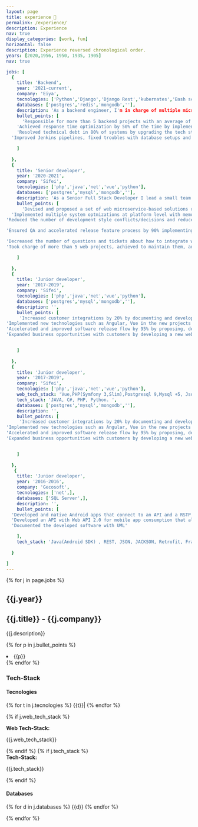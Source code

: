 ```yaml
---
layout: page
title: experience 🔅
permalink: /experience/
description: Experience
nav: true
display_categories: [work, fun]
horizontal: false
description: Experience reversed chronological order.
years: [2020,1956, 1950, 1935, 1905]
nav: true

jobs: [
  {
    title: 'Backend',
    year: '2021-current',
    company: 'Eiya',
    tecnologies: ['Python','Django','Django Rest','kubernates','Bash scripting'],
    databases: ['postgres','redis','mongodb',''],
    description: 'As a backend engineer, I'm in charge of multiple microservices, improving performance, maintaining and updating the company's technology stack, as well as adding new features and improve workflows.',
    bullet_points: [
      'Responsible for more than 5 backend projects with an average of 210k lines of code, and more than 300 endpoints, with a test coverage of 80%..',
    'Achieved response time optimization by 50% of the time by implementing concurrency strategies, async, batch processing, and ORM query optimizations in Python Django-based backend systems.',
    'Resolved technical debt in 80% of systems by upgrading the tech stack in 4 projects which include technologies like:  Django, and Python among other dependencies, and updated container images for KS8/kubernetes production  environments. ',
  'Improved Jenkins pipelines, fixed troubles with database setups and name collisions, and set up AWS such as S3 and IAM.'

    ]
    
  },
  {
    title: 'Senior developer',
    year: '2020-2021',
    company: 'Sifei',
    tecnologies: ['php','java','net','vue','python'],
    databases: ['postgres','mysql','mongodb',''],
    description: 'As a Senior Full Stack Developer I lead a small team of developers and proposed product ideas that match with the company goals.',
    bullet_points: [
      'Devised and proposed a set of web microservice-based solutions regarding the company businesses that were necessary and complement other solutions to offer more features to customers by presenting them to executives.',
  'Implemented multiple system optmizations at platform level with memory optmizations and at database level with queries optmizations, indexes, among other tecniques.',
'Reduced the number of development style conflicts/decisions and reduced the number of QA review observations by 80% by implementing standard development and UI guides.',

'Ensured QA and accelerated release feature process by 90% implementing different execution environments for outsourced software developed by a third-party company and  then by standardizing environments in web projects. ',

'Decreased the number of questions and tickets about how to integrate with company services by 90% by proposing and implementing the GitHub examples repository initiative where customers can find examples.Github',
'Took charge of more than 5 web projects, achieved to maintain them, added features, and implemented a source version control without any transition process nor technical documentation.'

    ]
    
  },
  {
    title: 'Junior developer',
    year: '2017-2019',
    company: 'Sifei',
    tecnologies: ['php','java','net','vue','python'],
    databases: ['postgres','mysql','mongodb',''],
    description: '',
    bullet_points: [
     'Increased customer integrations by 20% by documenting and developing API, WS, and SDK.',
'Implemented new technologies such as Angular, Vue in the new projects which allow us to implement more complex projects and avoid deprecation in our technologies.',
'Accelerated and improved software release flow by 95% by proposing, designing, and implementing a Web System to manage software version release and by implementing a WS to check software latest versions and collect logs that help to automate updates on desktop applications and detect update problems.',
'Expanded business opportunities with customers by developing a new web system that allows downloading invoices(CFDI) from the federal tax administration into the application so users can retrieve and keep a backup of their invoices to create reports and to audits. ',


    ]
    
  },
  {
    title: 'Junior developer',
    year: '2017-2019',
    company: 'Sifei',
    tecnologies: ['php','java','net','vue','python'],
    web_tech_stack: 'Vue,PHP(Symfony 3,Slim),Postgresql 9,Mysql +5, Json, Redux,Bootstrap 4, Web Scraping,SOAP WS-Security, HTTPS, Typescript, Angular 2-4. SDK',
    tech_stack: 'JAVA, C#, PHP, Python. ',
    databases: ['postgres','mysql','mongodb',''],
    description: '',
    bullet_points: [
     'Increased customer integrations by 20% by documenting and developing API, WS, and SDK.',
'Implemented new technologies such as Angular, Vue in the new projects which allow us to implement more complex projects and avoid deprecation in our technologies.',
'Accelerated and improved software release flow by 95% by proposing, designing, and implementing a Web System to manage software version release and by implementing a WS to check software latest versions and collect logs that help to automate updates on desktop applications and detect update problems.',
'Expanded business opportunities with customers by developing a new web system that allows downloading invoices(CFDI) from the federal tax administration into the application so users can retrieve and keep a backup of their invoices to create reports and to audits. ',


    ]
    
  },
   {
    title: 'Junior developer',
    year: '2016-2016',
    company: 'Gecosoft',
    tecnologies: ['net',],
    databases: ['SQL Server',],
    description: '',
    bullet_points: [
  'Developed and native Android apps that connect to an API and a RSTP server stream to query guides and videos for people to learn and practice.',
  'Developed an API with Web API 2.0 for mobile app consumption that allows users to log in, query courses, and catalogs on topics.',
  'Documented the developed software with UML'

    ],
    tech_stack: 'Java(Android SDK) , REST, JSON, JACKSON, Retrofit, Fragments, Web API 2.0(net)  , SQL Server, C#, Entity Framework, Linq. Balsamiq Mockups, JustinMind. Telerik, UML.',
    
  }

]
---
```


<div class="publications">
<!-- Here a iteration is make over the file *.bib, it makes a query for the year -->
 
{% for j in page.jobs %}
  
  <h2 class="year">{{j.year}}</h2>
  <h2 class="text-primary">{{j.title}} - {{j.company}}</h2>

  <p>{{j.description}}</p>

  {% for p in j.bullet_points %}  
  <li>{{p}}</li>
  {% endfor %}

  <h3>Tech-Stack</h3>
  <h4>   Tecnologies   </h4>
  {% for t in j.tecnologies %}  
  <span class="badge badge-info">{{t}}|</span>
  {% endfor %}

  {% if j.web_tech_stack %}
  <div class="row">
    <strong>Web Tech-Stack: </strong>
    <p>{{j.web_tech_stack}}</p> 
  </div>
  {% endif %}
  {% if j.tech_stack %}
  <div class="row">
    <strong>Tech-Stack: </strong>
    <p>{{j.tech_stack}}</p> 
  </div>
  {% endif %}
  <h4>   Databases   </h4>
  {% for d in j.databases %}  
  <span class="badge badge-success">{{d}}</span>
  {% endfor %}



{% endfor %}
    


</div>